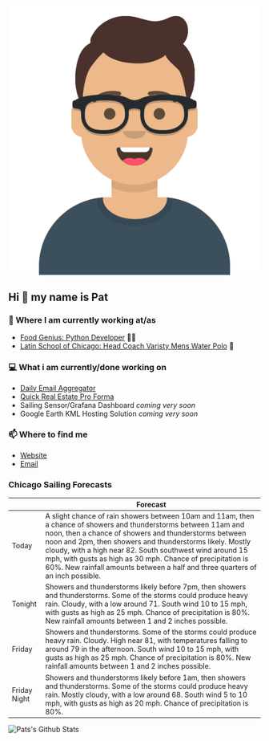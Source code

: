 [![Social banner for p-j-falconer](https://raw.githubusercontent.com/P-J-FALCONER/P-J-FALCONER/master/assets/avataaars.svg)](https://patfalconer.com/)
## Hi :wave: my name is Pat

### 💼 Where I am currently working at/as
- [Food Genius: Python Developer](https://getfoodgenius.com/) 🍔🐍
- [Latin School of Chicago: Head Coach Varisty Mens Water Polo](https://www.latinschool.org/) 🤽


### 💻 What i am currently/done working on
 - [Daily Email Aggregator](https://github.com/P-J-FALCONER/dott_daily_mail)
 - [Quick Real Estate Pro Forma](https://github.com/P-J-FALCONER/henry)
 - Sailing Sensor/Grafana Dashboard *coming very soon*
 - Google Earth KML Hosting Solution *coming very soon*

### 📫 Where to find me
 - [Website](https://patfalconer.com/)
 - [Email](mailto:patrick.j.falconer@gmail.com)


### Chicago Sailing Forecasts
|   | Forecast  |
|---|---|
| Today | A slight chance of rain showers between 10am and 11am, then a chance of showers and thunderstorms between 11am and noon, then a chance of showers and thunderstorms between noon and 2pm, then showers and thunderstorms likely. Mostly cloudy, with a high near 82. South southwest wind around 15 mph, with gusts as high as 30 mph. Chance of precipitation is 60%. New rainfall amounts between a half and three quarters of an inch possible. |
| Tonight | Showers and thunderstorms likely before 7pm, then showers and thunderstorms. Some of the storms could produce heavy rain. Cloudy, with a low around 71. South wind 10 to 15 mph, with gusts as high as 25 mph. Chance of precipitation is 80%. New rainfall amounts between 1 and 2 inches possible. |
| Friday | Showers and thunderstorms. Some of the storms could produce heavy rain. Cloudy. High near 81, with temperatures falling to around 79 in the afternoon. South wind 10 to 15 mph, with gusts as high as 25 mph. Chance of precipitation is 80%. New rainfall amounts between 1 and 2 inches possible. |
| Friday Night | Showers and thunderstorms likely before 1am, then showers and thunderstorms. Some of the storms could produce heavy rain. Mostly cloudy, with a low around 68. South wind 5 to 10 mph, with gusts as high as 20 mph. Chance of precipitation is 80%. |

![Pats's Github Stats](https://github-readme-stats.vercel.app/api?username=p-j-falconer&show_icons=true&theme=radical)
